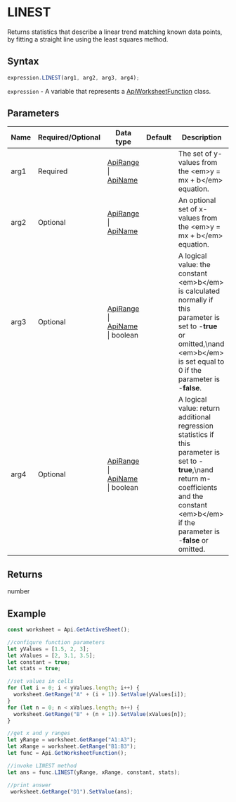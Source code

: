 # LINEST

Returns statistics that describe a linear trend matching known data points, by fitting a straight line using the least squares method.

## Syntax

```javascript
expression.LINEST(arg1, arg2, arg3, arg4);
```

`expression` - A variable that represents a [ApiWorksheetFunction](../ApiWorksheetFunction.md) class.

## Parameters

| **Name** | **Required/Optional** | **Data type** | **Default** | **Description** |
| ------------- | ------------- | ------------- | ------------- | ------------- |
| arg1 | Required | [ApiRange](../../ApiRange/ApiRange.md) \| [ApiName](../../ApiName/ApiName.md) |  | The set of y-values from the &lt;em&gt;y = mx + b&lt;/em&gt; equation. |
| arg2 | Optional | [ApiRange](../../ApiRange/ApiRange.md) \| [ApiName](../../ApiName/ApiName.md) |  | An optional set of x-values from the &lt;em&gt;y = mx + b&lt;/em&gt; equation. |
| arg3 | Optional | [ApiRange](../../ApiRange/ApiRange.md) \| [ApiName](../../ApiName/ApiName.md) \| boolean |  | A logical value: the constant &lt;em&gt;b&lt;/em&gt; is calculated normally if this parameter is set to -**true** or omitted,\nand &lt;em&gt;b&lt;/em&gt; is set equal to 0 if the parameter is -**false**. |
| arg4 | Optional | [ApiRange](../../ApiRange/ApiRange.md) \| [ApiName](../../ApiName/ApiName.md) \| boolean |  | A logical value: return additional regression statistics if this parameter is set to -**true**,\nand return m-coefficients and the constant &lt;em&gt;b&lt;/em&gt; if the parameter is -**false** or omitted. |

## Returns

number

## Example



```javascript editor-xlsx
const worksheet = Api.GetActiveSheet();

//configure function parameters
let yValues = [1.5, 2, 3];
let xValues = [2, 3.1, 3.5];
let constant = true;
let stats = true;

//set values in cells
for (let i = 0; i < yValues.length; i++) {
  worksheet.GetRange("A" + (i + 1)).SetValue(yValues[i]);
}
for (let n = 0; n < xValues.length; n++) {
  worksheet.GetRange("B" + (n + 1)).SetValue(xValues[n]);
}

//get x and y ranges
let yRange = worksheet.GetRange("A1:A3");
let xRange = worksheet.GetRange("B1:B3");
let func = Api.GetWorksheetFunction();

//invoke LINEST method
let ans = func.LINEST(yRange, xRange, constant, stats);

//print answer 
 worksheet.GetRange("D1").SetValue(ans);


```
